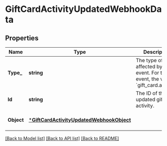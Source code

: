 # GiftCardActivityUpdatedWebhookData

## Properties
Name | Type | Description | Notes
------------ | ------------- | ------------- | -------------
**Type_** | **string** | The type of object affected by the event. For this event, the value is &#x60;gift_card.activity&#x60;. | [optional] [default to null]
**Id** | **string** | The ID of the updated gift card activity. | [optional] [default to null]
**Object** | [***GiftCardActivityUpdatedWebhookObject**](GiftCardActivityUpdatedWebhookObject.md) |  | [optional] [default to null]

[[Back to Model list]](../README.md#documentation-for-models) [[Back to API list]](../README.md#documentation-for-api-endpoints) [[Back to README]](../README.md)

